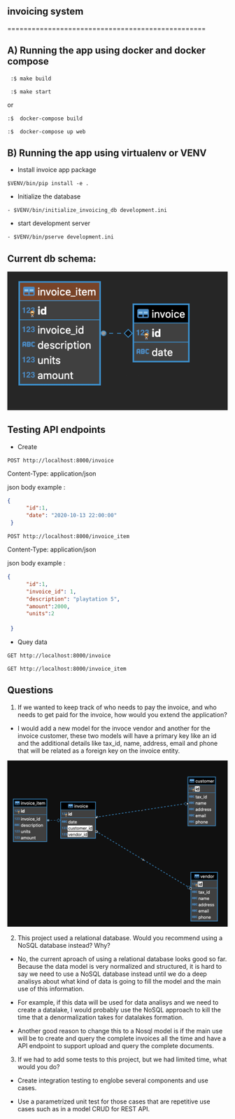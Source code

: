 invoicing system 
-------------------------------------------------

=================================================

A) Running the app using docker and docker compose
-------------------------------------------------

```console
 :$ make build
 ```

```console
 :$ make start
 ```
 or 

```console
:$  docker-compose build
 ```

```console
:$  docker-compose up web 
 ```


B) Running the app using virtualenv or VENV
-------------------------------------------------
-  Install invoice app package
```
$VENV/bin/pip install -e .
 ```

 - Initialize the database

```
- $VENV/bin/initialize_invoicing_db development.ini
 ```

 - start development server 

 ```
- $VENV/bin/pserve development.ini
 ```

 Current db schema:
----------------------------------------------
 ![alt text](https://github.com/adankro/invoicing-system/blob/dev/images/current_db.png?raw=true)


Testing API endpoints
-------------------------------------------------

- Create

``` url
POST http://localhost:8000/invoice
 ```

Content-Type: application/json

json body example :

```json
{
      "id":1,
      "date": "2020-10-13 22:00:00"
 }
 ```

 ``` url
POST http://localhost:8000/invoice_item
 ```

Content-Type: application/json

json body example :

```json
{
      "id":1,
      "invoice_id": 1,
      "description": "playtation 5",
      "amount":2000,
      "units":2

 }
 ```

- Quey data

``` url
GET http://localhost:8000/invoice
 ```

``` url
GET http://localhost:8000/invoice_item
 ```


Questions
-------------------------------------------------

 1. If we wanted to keep track of who needs to pay the invoice, and who needs to get paid for the invoice, how would you extend the application?

- I would add a new model for the invoce vendor and another for the invoice customer, these two models will have a primary key like an id and the additional details like tax_id, name, address, email and phone that will be related as a foreign key on the invoice entity.

 ![alt text](https://github.com/adankro/invoicing-system/blob/dev/images/add_tables.png?raw=true)


2. This project used a relational database. Would you recommend using a NoSQL database instead? Why?

- No, the current aproach of using a relational database looks good so far. Because the data model is very normalized and structured, it is hard to say we need to use a NoSQL database instead until we do a deep analisys about what kind of data is going to fill the model and the main use of this information.

- For example, if this data will be used for data analisys and we need to create a datalake, I would probably use the NoSQL approach to kill the time that a denormalization takes for datalakes formation.

- Another good reason to change this to a Nosql model is if the main use will be to create and query the complete invoices all the time and have a API endpoint to support upload and query the complete documents.

3. If we had to add some tests to this project, but we had limited time, what would you do?

- Create integration testing to englobe several components and use cases.

- Use a parametrized unit test for those cases that are  repetitive use cases such as in a model CRUD for REST API.

